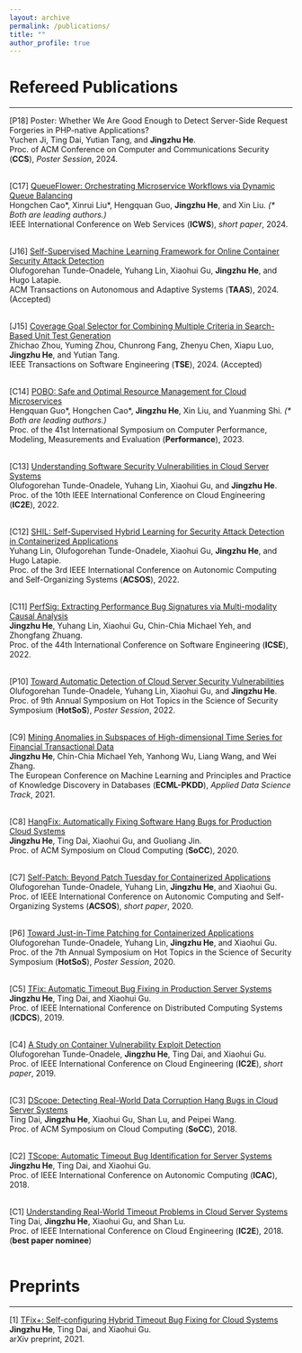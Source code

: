 ```yaml
---
layout: archive
permalink: /publications/
title: ""
author_profile: true
---
```



<!-- Conference Papers
====== -->

# Refereed Publications
----

\[P18\] Poster: Whether We Are Good Enough to Detect Server-Side Request Forgeries in PHP-native Applications?<br/>
Yuchen Ji, Ting Dai, Yutian Tang, and <b>Jingzhu He</b>. <br/>
Proc. of ACM Conference on Computer and Communications Security (<b>CCS</b>), <i>Poster Session</i>, 2024. 
<br/>
<br/>

\[C17\] [QueueFlower: Orchestrating Microservice Workflows via Dynamic Queue Balancing](https://jhe16.github.io/files/icws23.pdf)<br/>
Hongchen Cao\*, Xinrui Liu\*, Hengquan Guo, <b>Jingzhu He</b>, and Xin Liu. <em>(* Both are leading authors.)</em> <br/>
IEEE International Conference on Web Services (<b>ICWS</b>), <i>short paper</i>, 2024. 
<br/>
<br/>

\[J16\] [Self-Supervised Machine Learning Framework for Online Container Security Attack Detection]()<br/>
Olufogorehan Tunde-Onadele, Yuhang Lin, Xiaohui Gu, <b>Jingzhu He</b>, and Hugo Latapie. <br/>
ACM Transactions on Autonomous and Adaptive Systems (<b>TAAS</b>), 2024. (Accepted)
<br/>
<br/>

\[J15\] [Coverage Goal Selector for Combining Multiple Criteria in Search-Based Unit Test Generation](https://arxiv.org/pdf/2309.07518.pdf)<br/>
Zhichao Zhou, Yuming Zhou, Chunrong Fang, Zhenyu Chen, Xiapu Luo, <b>Jingzhu He</b>, and Yutian Tang. <br/>
IEEE Transactions on Software Engineering (<b>TSE</b>), 2024. (Accepted)
<br/>
<br/>

\[C14\] [POBO: Safe and Optimal Resource Management for Cloud Microservices](https://jhe16.github.io/files/performance.pdf)<br/>
Hengquan Guo\*, Hongchen Cao\*, <b>Jingzhu He</b>, Xin Liu, and Yuanming Shi. <em>(* Both are leading authors.)</em> <br/>
Proc. of the 41st International Symposium on Computer Performance, Modeling, Measurements and Evaluation (<b>Performance</b>), 2023.
<br/>
<br/>

\[C13\] [Understanding Software Security Vulnerabilities in Cloud Server Systems](http://dance.csc.ncsu.edu/papers/IC2E22.pdf)<br/>
Olufogorehan Tunde-Onadele, Yuhang Lin, Xiaohui Gu, and <b>Jingzhu He</b>. <br/>
Proc. of the 10th IEEE International Conference on Cloud Engineering (<b>IC2E</b>), 2022.
<br/>
<br/>

\[C12\] [SHIL: Self-Supervised Hybrid Learning for Security Attack Detection in Containerized Applications](http://dance.csc.ncsu.edu/papers/ACSOS22.pdf)<br/>
Yuhang Lin, Olufogorehan Tunde-Onadele, Xiaohui Gu, <b>Jingzhu He</b>, and Hugo Latapie. <br/>
Proc. of the 3rd IEEE International Conference on Autonomic Computing and Self-Organizing Systems (<b>ACSOS</b>), 2022.
<br/>
<br/>

\[C11\] [PerfSig: Extracting Performance Bug Signatures via Multi-modality Causal Analysis](https://jhe16.github.io/files/ICSE22.pdf) <br/>
<b>Jingzhu He</b>, Yuhang Lin, Xiaohui Gu, Chin-Chia Michael Yeh, and Zhongfang Zhuang. <br/>
Proc. of the 44th International Conference on Software Engineering (<b>ICSE</b>), 2022.
<br/>
<br/>

\[P10\] [Toward Automatic Detection of Cloud Server Security Vulnerabilities](http://dance.csc.ncsu.edu/papers/HOTSOS22.pdf)<br/>
Olufogorehan Tunde-Onadele, Yuhang Lin, Xiaohui Gu, and <b>Jingzhu He</b>. <br/>
Proc. of 9th Annual Symposium on Hot Topics in the Science of Security Symposium (<b>HotSoS</b>), <i>Poster Session</i>, 2022.
<br/>
<br/>

\[C9\] [Mining Anomalies in Subspaces of High-dimensional Time Series for Financial Transactional Data](https://jhe16.github.io/files/sub_520.pdf)<br/>
<b>Jingzhu He</b>, Chin-Chia Michael Yeh, Yanhong Wu, Liang Wang, and  Wei Zhang. <br/>
The European Conference on Machine Learning and Principles and Practice of Knowledge Discovery in Databases (<b>ECML-PKDD</b>), <i>Applied Data Science Track</i>, 2021.
<br/>
<br/>

\[C8\] [HangFix: Automatically Fixing Software Hang Bugs for Production Cloud Systems](http://dance.csc.ncsu.edu/papers/SOCC20.pdf)<br/>
<b>Jingzhu He</b>, Ting Dai, Xiaohui Gu, and Guoliang Jin. <br/>
Proc. of ACM Symposium on Cloud Computing (<b>SoCC</b>), 2020.
<br/>
<br/>

\[C7\] [Self-Patch: Beyond Patch Tuesday for Containerized Applications](http://dance.csc.ncsu.edu/papers/ACSOS20.pdf)<br/>
Olufogorehan Tunde-Onadele, Yuhang Lin, <b>Jingzhu He</b>, and Xiaohui Gu. <br/>
Proc. of IEEE International Conference on Autonomic Computing and Self-Organizing Systems (<b>ACSOS</b>), <i>short paper</i>, 2020.
<br/>
<br/>

\[P6\] [Toward Just-in-Time Patching for Containerized Applications](https://dl.acm.org/doi/pdf/10.1145/3384217.3384225?casa_token=IEChjBccpaAAAAAA:KAynfQNmlxfZY4yZJNfOgquWen8Gf4wJMPaQUTsnr9mWnqZ4KoGlq8tKToLWoP7KWFkGiCT46GW9)<br/>
Olufogorehan Tunde-Onadele, Yuhang Lin, <b>Jingzhu He</b>, and Xiaohui Gu. <br/>
Proc. of the 7th Annual Symposium on Hot Topics in the Science of Security Symposium (<b>HotSoS</b>), <i>Poster Session</i>, 2020.
<br/>
<br/>

\[C5\] [TFix: Automatic Timeout Bug Fixing in Production Server Systems](http://dance.csc.ncsu.edu/papers/ICDCS19.pdf)<br/>
<b>Jingzhu He</b>, Ting Dai, and Xiaohui Gu. <br/>
Proc. of IEEE International Conference on Distributed Computing Systems (<b>ICDCS</b>), 2019.
<br/>
<br/>

\[C4\] [A Study on Container Vulnerability Exploit Detection](http://dance.csc.ncsu.edu/papers/IC2E19.pdf)<br/>
Olufogorehan Tunde-Onadele, <b>Jingzhu He</b>, Ting Dai, and Xiaohui Gu. <br/>
Proc. of IEEE International Conference on Cloud Engineering (<b>IC2E</b>), <i>short paper</i>, 2019.
<br/>
<br/>

\[C3\] [DScope: Detecting Real-World Data Corruption Hang Bugs in Cloud Server Systems](http://dance.csc.ncsu.edu/papers/SOCC18.pdf)<br/>
Ting Dai, <b>Jingzhu He</b>, Xiaohui Gu, Shan Lu, and Peipei Wang. <br/>
Proc. of ACM Symposium on Cloud Computing (<b>SoCC</b>), 2018.
<br/>
<br/>

\[C2\] [TScope: Automatic Timeout Bug Identification for Server Systems](http://dance.csc.ncsu.edu/papers/ICAC18.pdf)<br/>
<b>Jingzhu He</b>, Ting Dai, and Xiaohui Gu. <br/>
Proc. of IEEE International Conference on Autonomic Computing (<b>ICAC</b>), 2018.
<br/>
<br/>

\[C1\] [Understanding Real-World Timeout Problems in Cloud Server Systems](http://dance.csc.ncsu.edu/papers/IC2E18.pdf)<br/>
Ting Dai, <b>Jingzhu He</b>, Xiaohui Gu, and Shan Lu. <br/>
Proc. of IEEE International Conference on Cloud Engineering (<b>IC2E</b>), 2018. (<b>best paper nominee</b>)
<br/>
<br/>


# Preprints
----

\[1\] [TFix+: Self-configuring Hybrid Timeout Bug Fixing for Cloud Systems](https://arxiv.org/abs/2110.04101)<br/>
<b>Jingzhu He</b>, Ting Dai, and Xiaohui Gu. <br/>
arXiv preprint, 2021.
<br/>
<br/>


